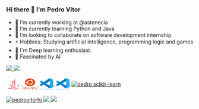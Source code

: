 ### Hi there 👋 I'm Pedro Vitor

- 🔭 I’m currently working at @astenecia
- 🌱 I’m currently learning Python and Java
- 👯 I’m looking to collaborate on software development internship
- ⚡ Hobbies: Studying artificial intelligence, programming logic and games
- 📑 I'm Deep learning enthusiast.
- 🤖 Fascinated by AI

<div>
  <a href="https://github.com/PedroVitorhj">
  <img height="180em" src="https://github-readme-stats.vercel.app/api?username=PedroVitorhj&show_icons=true&theme=synthwave&include_all_commits=true&count_private=true"/>
  <img height="180em" src="https://github-readme-stats.vercel.app/api/top-langs/?username=PedroVitorhj&layout=compact&langs_count=7&theme=synthwave"/>
  </div>
<div style="display: inline_block"><br>
  <img align="center" alt="pedro java" height="30" width="40" src="https://raw.githubusercontent.com/devicons/devicon/master/icons/java/java-plain.svg">
  <img align="center" alt="pedro ubuntu" height="30" width="40" src="https://raw.githubusercontent.com/devicons/devicon/master/icons/ubuntu/ubuntu-plain-wordmark.svg">
  <img align="center" alt="pedro vscode" height="30" width="40" src="https://raw.githubusercontent.com/devicons/devicon/master/icons/vscode/vscode-original-wordmark.svg">
  <img align="center" alt="pedro python" height="30" width="40" src="https://raw.githubusercontent.com/devicons/devicon/master/icons/vscode/vscode-original-wordmark.svg">
  <img align="center" alt="pedro scikit-learn" height="30" width="40" src="https://www.google.com/url?sa=i&url=https%3A%2F%2Ficon-icons.com%2Fpt%2Ficone%2Fscikitlearn-logo%2F248582&psig=AOvVaw3UVEveP1Eagz5BZb737xDc&ust=1679664823654000&source=images&cd=vfe&ved=0CBAQjRxqFwoTCNCC9ZGV8v0CFQAAAAAdAAAAABAE">
</div>
<br />
<div> 
  <img src="https://komarev.com/ghpvc/?username=PedroVitorhj&label=Profile%20views&color=0e75b6&style=flat" alt="pedrovitorhj" />
  <a href="https://www.instagram.com/pedro.vitorhj" target="_blank">
    <img src="https://img.shields.io/badge/-Instagram-%23E4405F?style=for-the-badge&logo=instagram&logoColor=white" target="_blank">
  </a>
  <a href = "mailto:pvherrera82@gmail.com
    <img src="https://img.shields.io/badge/-Gmail-%23333?style=for-the-badge&logo=gmail&logoColor=white" target="_blank">
  </a>
  <a href="https://www.linkedin.com/in/pedro-vitorhj"_blank">
    <img src="https://img.shields.io/badge/-LinkedIn-%230077B5?style=for-the-badge&logo=linkedin&logoColor=white" target="_blank">
  </a>
</div>
